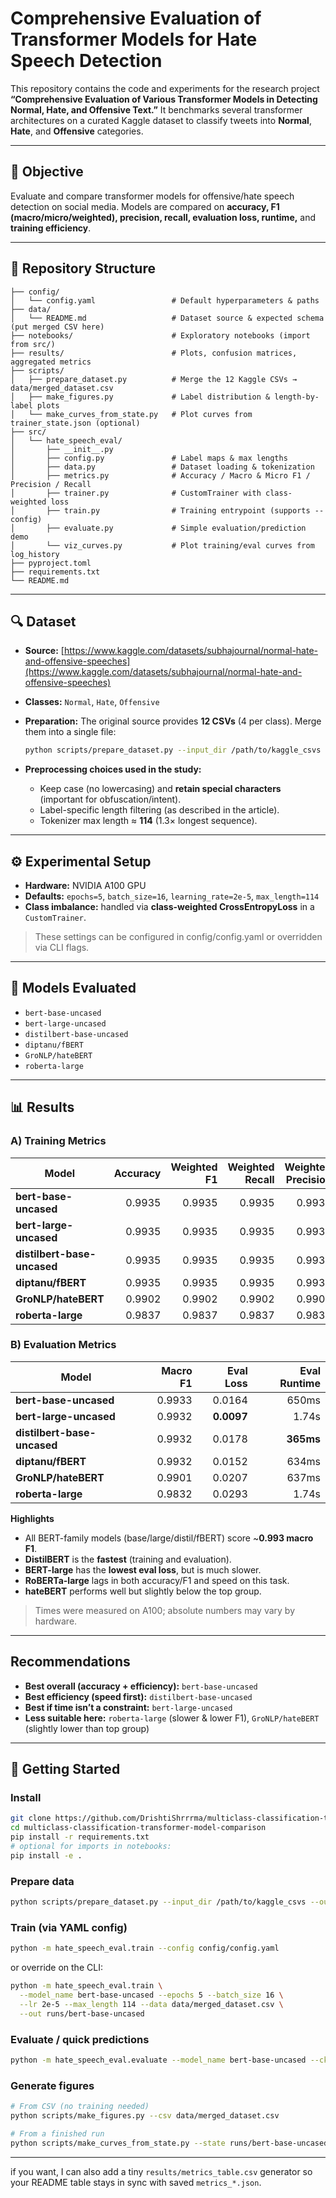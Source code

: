 

# Comprehensive Evaluation of Transformer Models for Hate Speech Detection

This repository contains the code and experiments for the research project **“Comprehensive Evaluation of Various Transformer Models in Detecting Normal, Hate, and Offensive Text.”**
It benchmarks several transformer architectures on a curated Kaggle dataset to classify tweets into **Normal**, **Hate**, and **Offensive** categories.

---

## 📌 Objective

Evaluate and compare transformer models for offensive/hate speech detection on social media. Models are compared on **accuracy, F1 (macro/micro/weighted), precision, recall, evaluation loss, runtime,** and **training efficiency**.

---

## 📂 Repository Structure

```
├── config/
│   └── config.yaml                 # Default hyperparameters & paths
├── data/
│   └── README.md                   # Dataset source & expected schema (put merged CSV here)
├── notebooks/                      # Exploratory notebooks (import from src/)
├── results/                        # Plots, confusion matrices, aggregated metrics
├── scripts/
│   ├── prepare_dataset.py          # Merge the 12 Kaggle CSVs → data/merged_dataset.csv
│   ├── make_figures.py             # Label distribution & length-by-label plots
│   └── make_curves_from_state.py   # Plot curves from trainer_state.json (optional)
├── src/
│   └── hate_speech_eval/
│       ├── __init__.py
│       ├── config.py               # Label maps & max lengths
│       ├── data.py                 # Dataset loading & tokenization
│       ├── metrics.py              # Accuracy / Macro & Micro F1 / Precision / Recall
│       ├── trainer.py              # CustomTrainer with class-weighted loss
│       ├── train.py                # Training entrypoint (supports --config)
│       ├── evaluate.py             # Simple evaluation/prediction demo
│       └── viz_curves.py           # Plot training/eval curves from log_history
├── pyproject.toml
├── requirements.txt
└── README.md
```

---

## 🔍 Dataset

* **Source:** [https://www.kaggle.com/datasets/subhajournal/normal-hate-and-offensive-speeches](https://www.kaggle.com/datasets/subhajournal/normal-hate-and-offensive-speeches)
* **Classes:** `Normal`, `Hate`, `Offensive`
* **Preparation:** The original source provides **12 CSVs** (4 per class). Merge them into a single file:

  ```bash
  python scripts/prepare_dataset.py --input_dir /path/to/kaggle_csvs --out data/merged_dataset.csv
  ```
* **Preprocessing choices used in the study:**

  * Keep case (no lowercasing) and **retain special characters** (important for obfuscation/intent).
  * Label-specific length filtering (as described in the article).
  * Tokenizer max length ≈ **114** (1.3× longest sequence).

---

## ⚙️ Experimental Setup

* **Hardware:** NVIDIA A100 GPU
* **Defaults:** `epochs=5`, `batch_size=16`, `learning_rate=2e-5`, `max_length=114`
* **Class imbalance:** handled via **class-weighted CrossEntropyLoss** in a `CustomTrainer`.

> These settings can be configured in config/config.yaml or overridden via CLI flags.

---

## 🤖 Models Evaluated

* `bert-base-uncased`
* `bert-large-uncased`
* `distilbert-base-uncased`
* `diptanu/fBERT`
* `GroNLP/hateBERT`
* `roberta-large`

---

## 📊 Results 

### A) Training Metrics

| Model                       | Accuracy | Weighted F1 | Weighted Recall | Weighted Precision | Micro F1 | Micro Recall | Micro Precision | Macro F1 | Macro Recall | Macro Precision | Training Time | Evaluation Time |
| --------------------------- | -------: | ----------: | --------------: | -----------------: | -------: | -----------: | --------------: | -------: | -----------: | --------------: | ------------: | --------------: |
| **bert-base-uncased**       |   0.9935 |      0.9935 |          0.9935 |             0.9935 |   0.9935 |       0.9935 |          0.9935 |   0.9933 |       0.9931 |          0.9936 |        83.87s |           650ms |
| **bert-large-uncased**      |   0.9935 |      0.9935 |          0.9935 |             0.9936 |   0.9935 |       0.9935 |          0.9935 |   0.9932 |       0.9938 |          0.9927 |       275.92s |           1.74s |
| **distilbert-base-uncased** |   0.9935 |      0.9935 |          0.9935 |             0.9936 |   0.9935 |       0.9935 |          0.9935 |   0.9932 |       0.9938 |          0.9927 |    **46.27s** |       **365ms** |
| **diptanu/fBERT**           |   0.9935 |      0.9935 |          0.9935 |             0.9936 |   0.9935 |       0.9935 |          0.9935 |   0.9932 |       0.9938 |          0.9927 |        81.92s |           634ms |
| **GroNLP/hateBERT**         |   0.9902 |      0.9902 |          0.9902 |             0.9904 |   0.9902 |       0.9902 |          0.9902 |   0.9901 |       0.9903 |          0.9899 |        81.93s |           637ms |
| **roberta-large**           |   0.9837 |      0.9837 |          0.9837 |             0.9839 |   0.9837 |       0.9837 |          0.9837 |   0.9832 |       0.9821 |          0.9845 |       281.49s |           1.74s |

### B) Evaluation Metrics

| Model                       | Macro F1 |  Eval Loss | Eval Runtime |
| --------------------------- | -------: | ---------: | -----------: |
| **bert-base-uncased**       |   0.9933 |     0.0164 |        650ms |
| **bert-large-uncased**      |   0.9932 | **0.0097** |        1.74s |
| **distilbert-base-uncased** |   0.9932 |     0.0178 |    **365ms** |
| **diptanu/fBERT**           |   0.9932 |     0.0152 |        634ms |
| **GroNLP/hateBERT**         |   0.9901 |     0.0207 |        637ms |
| **roberta-large**           |   0.9832 |     0.0293 |        1.74s |

**Highlights**

* All BERT-family models (base/large/distil/fBERT) score \~**0.993 macro F1**.
* **DistilBERT** is the **fastest** (training and evaluation).
* **BERT-large** has the **lowest eval loss**, but is much slower.
* **RoBERTa-large** lags in both accuracy/F1 and speed on this task.
* **hateBERT** performs well but slightly below the top group.

> Times were measured on A100; absolute numbers may vary by hardware.

---

## Recommendations

* **Best overall (accuracy + efficiency):** `bert-base-uncased`
* **Best efficiency (speed first):** `distilbert-base-uncased`
* **Best if time isn’t a constraint:** `bert-large-uncased`
* **Less suitable here:** `roberta-large` (slower & lower F1), `GroNLP/hateBERT` (slightly lower than top group)

---

## 🚀 Getting Started

### Install

```bash
git clone https://github.com/DrishtiShrrrma/multiclass-classification-transformer-model-comparison.git
cd multiclass-classification-transformer-model-comparison
pip install -r requirements.txt
# optional for imports in notebooks:
pip install -e .
```

### Prepare data

```bash
python scripts/prepare_dataset.py --input_dir /path/to/kaggle_csvs --out data/merged_dataset.csv
```

### Train (via YAML config)

```bash
python -m hate_speech_eval.train --config config/config.yaml
```

or override on the CLI:

```bash
python -m hate_speech_eval.train \
  --model_name bert-base-uncased --epochs 5 --batch_size 16 \
  --lr 2e-5 --max_length 114 --data data/merged_dataset.csv \
  --out runs/bert-base-uncased
```

### Evaluate / quick predictions

```bash
python -m hate_speech_eval.evaluate --model_name bert-base-uncased --ckpt runs/bert-base-uncased --csv data/merged_dataset.csv
```

### Generate figures

```bash
# From CSV (no training needed)
python scripts/make_figures.py --csv data/merged_dataset.csv

# From a finished run
python scripts/make_curves_from_state.py --state runs/bert-base-uncased/trainer_state.json --prefix bert_base
```

---

if you want, I can also add a tiny `results/metrics_table.csv` generator so your README table stays in sync with saved `metrics_*.json`.
